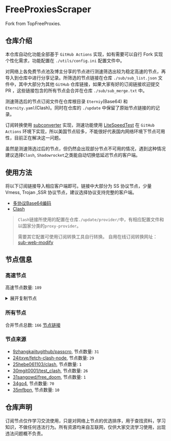 # FreeProxiesScraper

Fork from TopFreeProxies.

## 仓库介绍
本仓库自动化功能全部基于 `GitHub Actions` 实现，如有需要可以自行 Fork 实现个性化需求，功能配置在 `./utils/config.ini` 配置文件中。

对网络上各免费节点池及博主分享的节点进行测速筛选出较为稳定高速的节点，再导入到仓库中进行分享记录。所筛选的节点链接在仓库 `./sub/sub_list.json` 文件中，其中大部分为其他 `GitHub` 仓库链接，如果大家有好的订阅链接欢迎提交 PR ，这些链接包含的所有节点会合并在仓库 `./sub/sub_merge.txt` 中。

测速筛选后的节点订阅文件在仓库根目录 `Eterniy`(Base64) 和 `Eternity.yaml`(Clash)。同时在仓库的 `./update` 中保留了原始节点链接的的记录。

订阅转换使用 [subconverter](https://github.com/tindy2013/subconverter) 实现，测速功能使用 [LiteSpeedTest](https://github.com/xxf098/LiteSpeedTest) 在 `GitHub Actions` 环境下实现，所以美国节点较多，不能很好代表国内网络环境下节点可用性，目前正在解决这一问题。

虽然是测速筛选过后的节点，但仍然会出现部分节点不可用的情况，遇到这种情况建议选择`Clash`, `Shadowrocket`之类能自动切换低延迟节点的客户端。

## 使用方法
将以下订阅链接导入相应客户端即可。链接中大部分为 SS 协议节点，少量 Vmess, Trojan ,SSR 协议节点，建议选择协议支持完整的客户端。

- [多协议Base64编码](https://raw.githubusercontent.com/tony0392/mfbpn/master/Eternity)
- [Clash](https://raw.githubusercontent.com/tony0392/mfbpn/master/Eternity.yaml)

>`Clash`链接所使用的配置在仓库`./update/provider/`中，有相应配置文件和以国家分类的`proxy-provider`。
>
>需要其它配置可使用订阅转换工具自行转换。
>自用在线订阅转换网址：[sub-web-modify](https://sub.v1.mk/)

## 节点信息
### 高速节点
高速节点数量: `189`
<details>
  <summary>展开复制节点</summary>

    ss://Y2hhY2hhMjAtaWV0Zi1wb2x5MTMwNTowOTgzM2E2Zi00ZDQ2LTQyNmUtODdmZS03NzkzYTU0ODlmODQ@s-g04.loveroise.com:54030#CN_speednode_0001
    vmess://eyJ2IjoiMiIsInBzIjoiQ05fc3BlZWRub2RlXzAwMDIiLCJhZGQiOiIxODMuMjM2LjQ4LjE2MyIsInBvcnQiOiI1NDg4MiIsInR5cGUiOiJub25lIiwiaWQiOiI0MTgwNDhhZi1hMjkzLTRiOTktOWIwYy05OGNhMzU4MGRkMjQiLCJhaWQiOiI2NCIsIm5ldCI6InRjcCIsInBhdGgiOiIvIiwiaG9zdCI6IiIsInRscyI6IiJ9
    ss://Y2hhY2hhMjAtaWV0Zi1wb2x5MTMwNTowOTgzM2E2Zi00ZDQ2LTQyNmUtODdmZS03NzkzYTU0ODlmODQ@j-p04.loveroise.com:54102#CN_speednode_0003
    ss://Y2hhY2hhMjAtaWV0Zi1wb2x5MTMwNTowOTgzM2E2Zi00ZDQ2LTQyNmUtODdmZS03NzkzYTU0ODlmODQ@k-r03.loveroise.com:54012#CN_speednode_0004
    vmess://eyJ2IjoiMiIsInBzIjoiQ05fc3BlZWRub2RlXzAwMDUiLCJhZGQiOiIxODMuMjM2LjUxLjIzIiwicG9ydCI6IjQxMDIwIiwidHlwZSI6Im5vbmUiLCJpZCI6IjQxODA0OGFmLWEyOTMtNGI5OS05YjBjLTk4Y2EzNTgwZGQyNCIsImFpZCI6IjY0IiwibmV0IjoidGNwIiwicGF0aCI6Ii8iLCJob3N0IjoiIiwidGxzIjoiIn0=
    ss://Y2hhY2hhMjAtaWV0Zi1wb2x5MTMwNTowOTgzM2E2Zi00ZDQ2LTQyNmUtODdmZS03NzkzYTU0ODlmODQ@h-k02.loveroise.com:54002#CN_speednode_0006
    vmess://eyJ2IjoiMiIsInBzIjoiRlJfc3BlZWRub2RlXzAwMDgiLCJhZGQiOiIxNDcuNDUuNjguMTMyIiwicG9ydCI6IjgwIiwidHlwZSI6Im5vbmUiLCJpZCI6IjI4MjY1ZGQ1LTM0MmMtNGQ2My1iZGJiLWEzMjU5ZTJjZjRkNyIsImFpZCI6IjAiLCJuZXQiOiJ0Y3AiLCJwYXRoIjoiLyIsImhvc3QiOiIiLCJ0bHMiOiIifQ==
    vmess://eyJ2IjoiMiIsInBzIjoiUlVfc3BlZWRub2RlXzAwMTYiLCJhZGQiOiIxOTQuODcuNjkuMjQ0IiwicG9ydCI6IjY4MTQiLCJ0eXBlIjoibm9uZSIsImlkIjoiODc2NWIzNjUtNGQxMy00YjE1LWI1Y2ItNzRhOGExOGIyMjYwIiwiYWlkIjoiMCIsIm5ldCI6IndzIiwicGF0aCI6Ii8iLCJob3N0IjoiIiwidGxzIjoiIn0=
    ss://Y2hhY2hhMjAtaWV0Zi1wb2x5MTMwNTpaVHFjQTNwZzB0WTBxS0tQMjQwQlFU@51.13.115.105:48963#_GB_%E8%8B%B1%E5%9B%BD_1
    ss://Y2hhY2hhMjAtaWV0Zi1wb2x5MTMwNTo0OUpQYmw2U01IMWhEb3NrT1I2aXJH@13.79.98.64:55939#_IE_%E7%88%B1%E5%B0%94%E5%85%B0
    ss://Y2hhY2hhMjAtaWV0Zi1wb2x5MTMwNToyMTU4NmFhYi0zYTM3LTRmNTUtYjhiNy01YWU2OTU3MmQ0MDM@85.133.241.75:1935#_IR_%E4%BC%8A%E6%9C%97-%3E%F0%9F%87%B9%F0%9F%87%B7_TR_%E5%9C%9F%E8%80%B3%E5%85%B6
    ss://YWVzLTI1Ni1jZmI6VFBxWDhlZGdiQVVSY0FNYg@217.30.10.18:9079#_RU_%E4%BF%84%E7%BD%97%E6%96%AF
    ss://YWVzLTI1Ni1jZmI6VTZxbllSaGZ5RG1uOHNnbg@217.30.10.18:9041#_RU_%E4%BF%84%E7%BD%97%E6%96%AF_1
    ss://YWVzLTI1Ni1jZmI6SmRtUks5Z01FcUZnczhuUA@217.30.10.18:9003#_RU_%E4%BF%84%E7%BD%97%E6%96%AF_10
    ss://YWVzLTI1Ni1jZmI6cnBnYk5uVTlyRERVNGFXWg@217.30.10.18:9094#_RU_%E4%BF%84%E7%BD%97%E6%96%AF_2
    ss://YWVzLTI1Ni1jZmI6UzdLd1V1N3lCeTU4UzNHYQ@217.30.10.18:9042#_RU_%E4%BF%84%E7%BD%97%E6%96%AF_3
    ss://YWVzLTI1Ni1jZmI6R0E5S3plRWd2ZnhOcmdtTQ@217.30.10.18:9019#_RU_%E4%BF%84%E7%BD%97%E6%96%AF_4
    ss://YWVzLTI1Ni1jZmI6cDl6NUJWQURIMllGczNNTg@217.30.10.18:9040#_RU_%E4%BF%84%E7%BD%97%E6%96%AF_5
    ss://YWVzLTI1Ni1jZmI6Rkc1ZGRMc01QYlY1Q3V0RQ@217.30.10.18:9050#_RU_%E4%BF%84%E7%BD%97%E6%96%AF_6
    ss://YWVzLTI1Ni1jZmI6S25KR2FkM0ZxVHZqcWJhWA@217.30.10.18:9014#_RU_%E4%BF%84%E7%BD%97%E6%96%AF_7
    ss://YWVzLTI1Ni1jZmI6Y3A4cFJTVUF5TGhUZlZXSA@217.30.10.18:9064#_RU_%E4%BF%84%E7%BD%97%E6%96%AF_8
    ss://YWVzLTI1Ni1nY206ZG9uZ3RhaXdhbmcuY29t@185.22.155.228:23456#_RU_%E4%BF%84%E7%BD%97%E6%96%AF_9
    ss://YWVzLTI1Ni1jZmI6ZjhmN2FDemNQS2JzRjhwMw@185.123.101.241:989#_TR_%E5%9C%9F%E8%80%B3%E5%85%B6
    trojan://Julius@193.106.248.196:443?allowInsecure=1&sni=miami.juliusnet.com#_UA_%E4%B9%8C%E5%85%8B%E5%85%B0
    ss://YWVzLTI1Ni1jZmI6YW1hem9uc2tyMDU@34.213.200.250:443#_US_%E7%BE%8E%E5%9B%BD
    ss://YWVzLTI1Ni1jZmI6YW1hem9uc2tyMDU@34.222.136.128:443#_US_%E7%BE%8E%E5%9B%BD-%3E%F0%9F%87%AF%F0%9F%87%B5_JP_%E6%97%A5%E6%9C%AC
    ss://YWVzLTI1Ni1jZmI6YW1hem9uc2tyMDU@34.222.136.128:443#_US_%E7%BE%8E%E5%9B%BD-%3E%F0%9F%87%AF%F0%9F%87%B5_JP_%E6%97%A5%E6%9C%AC%202
    ss://YWVzLTI1Ni1jZmI6YW1hem9uc2tyMDU@34.213.242.165:443#_US_%E7%BE%8E%E5%9B%BD_1
    ss://YWVzLTI1Ni1nY206WTZSOXBBdHZ4eHptR0M@38.110.1.105:9090#_US_%E7%BE%8E%E5%9B%BD_10
    ss://YWVzLTI1Ni1jZmI6YW1hem9uc2tyMDU@52.32.68.164:443#_US_%E7%BE%8E%E5%9B%BD_11
    ss://YWVzLTI1Ni1jZmI6YW1hem9uc2tyMDU@35.90.2.104:443#_US_%E7%BE%8E%E5%9B%BD_12
    ss://YWVzLTI1Ni1nY206WEtGS2wyclVMaklwNzQ@38.110.1.105:8009#_US_%E7%BE%8E%E5%9B%BD_13
    ss://YWVzLTI1Ni1nY206ZTRGQ1dyZ3BramkzUVk@38.110.1.105:9102#_US_%E7%BE%8E%E5%9B%BD_2
    ss://YWVzLTI1Ni1jZmI6YW1hem9uc2tyMDU@35.88.126.102:443#_US_%E7%BE%8E%E5%9B%BD_3
    ss://YWVzLTI1Ni1jZmI6YW1hem9uc2tyMDU@35.85.33.177:443#_US_%E7%BE%8E%E5%9B%BD_4
    ss://YWVzLTI1Ni1nY206Y2RCSURWNDJEQ3duZklO@38.110.1.105:8118#_US_%E7%BE%8E%E5%9B%BD_5
    ss://YWVzLTI1Ni1nY206ZzVNZUQ2RnQzQ1dsSklk@38.110.1.105:5003#_US_%E7%BE%8E%E5%9B%BD_6
    ss://cmM0LW1kNToxNGZGUHJiZXpFM0hEWnpzTU9yNg@169.150.210.233:8080#_US_%E7%BE%8E%E5%9B%BD_7
    ss://YWVzLTI1Ni1nY206Rm9PaUdsa0FBOXlQRUdQ@38.110.1.105:7307#_US_%E7%BE%8E%E5%9B%BD_8
    ss://YWVzLTI1Ni1nY206Y2RCSURWNDJEQ3duZklO@38.110.1.105:8119#_US_%E7%BE%8E%E5%9B%BD_9
    vmess://eyJ2IjoiMiIsInBzIjoi5Lit5Zu9IC0g5LuB5oCA5biCIC0gUEVHIFRFQ0ggSU5DIC0gOCIsImFkZCI6IjE4My4yMzYuNTEuMjMiLCJwb3J0IjoiNDA0MzQiLCJ0eXBlIjoibm9uZSIsImlkIjoiNDE4MDQ4YWYtYTI5My00Yjk5LTliMGMtOThjYTM1ODBkZDI0IiwiYWlkIjoiNjQiLCJuZXQiOiJ0Y3AiLCJwYXRoIjoiLyIsImhvc3QiOiJtaWFtaS5qdWxpdXNuZXQuY29tIiwidGxzIjoiIn0=
    ss://YWVzLTI1Ni1nY206YjEyMzYwZjQtMzNiYS00YzliLWFlMGMtM2RhNWY4YzZlZDA1@78tel8ar.wmdkwwurw.top:42140#%E4%B8%AD%E5%9B%BD%20-%20%E5%8F%B0%E6%B9%BE%20-%20Polonetwork%20Limited%20-%201
    ss://Y2hhY2hhMjAtaWV0Zi1wb2x5MTMwNTowOTgzM2E2Zi00ZDQ2LTQyNmUtODdmZS03NzkzYTU0ODlmODQ@h-k02.loveroise.com:54002#%E4%B8%AD%E5%9B%BD%20-%20%E9%A6%99%E6%B8%AF%20-%20Akile%20LTD%20-%209
    vmess://eyJ2IjoiMiIsInBzIjoi5Lit5Zu9IC0g6aaZ5rivIC0gQ1RHIFNlcnZlciBMdGQuIC0gMTEiLCJhZGQiOiIxODMuMjM2LjUxLjIzIiwicG9ydCI6IjU0MTA0IiwidHlwZSI6Im5vbmUiLCJpZCI6IjQxODA0OGFmLWEyOTMtNGI5OS05YjBjLTk4Y2EzNTgwZGQyNCIsImFpZCI6IjY0IiwibmV0IjoidGNwIiwicGF0aCI6Ii8iLCJob3N0IjoibWlhbWkuanVsaXVzbmV0LmNvbSIsInRscyI6IiJ9
    vmess://eyJ2IjoiMiIsInBzIjoi5Lit5Zu9IC0g6aaZ5rivIC0gQ1RHIFNlcnZlciBMdGQuIC0gMTIiLCJhZGQiOiIxODMuMjM2LjUxLjIzIiwicG9ydCI6IjQxMDIwIiwidHlwZSI6Im5vbmUiLCJpZCI6IjQxODA0OGFmLWEyOTMtNGI5OS05YjBjLTk4Y2EzNTgwZGQyNCIsImFpZCI6IjY0IiwibmV0IjoidGNwIiwicGF0aCI6Ii8iLCJob3N0IjoibWlhbWkuanVsaXVzbmV0LmNvbSIsInRscyI6IiJ9
    vmess://eyJ2IjoiMiIsInBzIjoi5Lit5Zu9IC0g6aaZ5rivIC0gQ1RHIFNlcnZlciBMdGQuIC0gMTMiLCJhZGQiOiIxMjAuMTk4LjcxLjIxNCIsInBvcnQiOiIzNDQ5MyIsInR5cGUiOiJub25lIiwiaWQiOiI0MTgwNDhhZi1hMjkzLTRiOTktOWIwYy05OGNhMzU4MGRkMjQiLCJhaWQiOiI2NCIsIm5ldCI6InRjcCIsInBhdGgiOiIvIiwiaG9zdCI6Im1pYW1pLmp1bGl1c25ldC5jb20iLCJ0bHMiOiIifQ==
    vmess://eyJ2IjoiMiIsInBzIjoi5Lit5Zu9IC0g6aaZ5rivIC0gQ1RHIFNlcnZlciBMdGQuIC0gMTQiLCJhZGQiOiIxODMuMjM2LjUxLjIzIiwicG9ydCI6IjQ2NjAyIiwidHlwZSI6Im5vbmUiLCJpZCI6IjQxODA0OGFmLWEyOTMtNGI5OS05YjBjLTk4Y2EzNTgwZGQyNCIsImFpZCI6IjY0IiwibmV0IjoidGNwIiwicGF0aCI6Ii8iLCJob3N0IjoibWlhbWkuanVsaXVzbmV0LmNvbSIsInRscyI6IiJ9
    vmess://eyJ2IjoiMiIsInBzIjoi5Lit5Zu9IC0g6aaZ5rivIC0gRGFsaWFuIFlpY2h1YW4gSW5kdXN0cmlhbCBDTyAtIDQiLCJhZGQiOiIxMDMuMTQ5LjE4My4xNzgiLCJwb3J0IjoiNTQ2NzUiLCJ0eXBlIjoibm9uZSIsImlkIjoiM2E5MDc5NTYtZjY2OC00ZTZiLWVhMDMtMDk0OWYwYzljMGE1IiwiYWlkIjoiMCIsIm5ldCI6InRjcCIsInBhdGgiOiIvIiwiaG9zdCI6Im1pYW1pLmp1bGl1c25ldC5jb20iLCJ0bHMiOiIifQ==
    vmess://eyJ2IjoiMiIsInBzIjoi5Lit5Zu9IC0g6aaZ5rivIC0gRGFsaWFuIFlpY2h1YW4gSW5kdXN0cmlhbCBDTyAtIDUiLCJhZGQiOiIxMDMuMTQ5LjE4My4xNzgiLCJwb3J0IjoiMjc1MTIiLCJ0eXBlIjoibm9uZSIsImlkIjoiOTZkMzg2ODMtMDgxNy00ZDkxLWJmZmEtNmYwM2RmMThkOWRjIiwiYWlkIjoiMCIsIm5ldCI6InRjcCIsInBhdGgiOiIvIiwiaG9zdCI6Im1pYW1pLmp1bGl1c25ldC5jb20iLCJ0bHMiOiIifQ==
    vmess://eyJ2IjoiMiIsInBzIjoi5Lit5Zu9IC0g6aaZ5rivIC0gRGF0YWNhbXAgTGltaXRlZCAtIDYiLCJhZGQiOiJiYnExLmt1YWlsZWpjLnh5eiIsInBvcnQiOiIyMDUyIiwidHlwZSI6Im5vbmUiLCJpZCI6ImQwYjc0OWE4LWMxMjAtNGMwNy05NThhLWRiMTRkMGQ1MjE2OSIsImFpZCI6IjAiLCJuZXQiOiJ3cyIsInBhdGgiOiIva3VhaWxlIiwiaG9zdCI6ImJicTEua3VhaWxlamMueHl6IiwidGxzIjoiIn0=
    ss://YWVzLTI1Ni1nY206YjEyMzYwZjQtMzNiYS00YzliLWFlMGMtM2RhNWY4YzZlZDA1@1r3zcdlz.wmdkwwurw.top:43761#%E4%B8%AD%E5%9B%BD%20-%20%E9%A6%99%E6%B8%AF%20-%20Ipxo%20LLC%20-%202
    ss://Y2hhY2hhMjAtaWV0Zjphc2QxMjM0NTY@154.197.26.120:8388#%E4%B8%AD%E5%9B%BD%20-%20%E9%A6%99%E6%B8%AF%20-%20SonderCloud%20Limited%20-%203
    trojan://38571ca6-6692-4559-b901-0bc5826b7661@ru0195.alibabaokz.com:60194?allowInsecure=1&sni=ru0195.alibabaokz.com#%E4%BF%84%E7%BD%97%E6%96%AF%20-%20%E6%96%B0%E8%A5%BF%E4%BC%AF%E5%88%A9%E4%BA%9A%20-%20LLC%20Baxet%20-%201
    ss://Y2hhY2hhMjAtaWV0Zi1wb2x5MTMwNTo0YmM4MjYzOC03NzE0LTQxOGEtODVkNC1iNzMxNmMwMmVhZjQ@vip.baima360.com:23499#%E4%BF%84%E7%BD%97%E6%96%AF%5B01%5D%E4%B8%AD%E8%BD%AC
    ssr://c3NjYS5pcnVuZG5zLm5ldDo0NDM6YXV0aF9hZXMxMjhfbWQ1OmFlcy0xMjgtY2ZiOmh0dHBfcG9zdDpKQ1JVZFhKaU1GWlFUaVFrLz9ncm91cD1VMU5TVUhKdmRtbGtaWEkmcmVtYXJrcz01WXFnNW91XzVhU25JQzBnNkpLWjU0bTU1WWlwNWJDVUlDMGdRbkpoYVc1VGRHOXliU0JPWlhSM2IzSnJMQ0JKYm1NZ0xTQXgmb2Jmc3BhcmFtPSZwcm90b3BhcmFtPQ
    ss://Y2hhY2hhMjAtaWV0Zi1wb2x5MTMwNTo0YmM4MjYzOC03NzE0LTQxOGEtODVkNC1iNzMxNmMwMmVhZjQ@vip.baima360.com:29292#%E5%8A%A0%E6%8B%BF%E5%A4%A7%5B01%5D%E4%B8%AD%E8%BD%AC
    trojan://4bc82638-7714-418a-85d4-b7316c02eaf4@pop.6801ae4e-545d-471e-8de5-413dc61b505b.heima360.cc:443?allowInsecure=1&sni=pop.6801ae4e-545d-471e-8de5-413dc61b505b.heima360.cc#%E5%8D%B0%E5%BA%A6%5B01%5D
    ss://Y2hhY2hhMjAtaWV0Zi1wb2x5MTMwNTo0YmM4MjYzOC03NzE0LTQxOGEtODVkNC1iNzMxNmMwMmVhZjQ@vip.baima360.com:41004#%E5%8F%B0%E6%B9%BE%5B01%5D%E4%B8%AD%E8%BD%AC
    ss://YWVzLTI1Ni1jZmI6ZjhmN2FDemNQS2JzRjhwMw@185.123.101.241:989#%E5%9C%9F%E8%80%B3%E5%85%B6%20-%20%E4%BC%8A%E6%96%AF%E5%9D%A6%E5%B8%83%E5%B0%94%20-%20Iksir%20Internet%20Hizmetleri%20A.S.%20-%201
    ss://Y2hhY2hhMjAtaWV0Zi1wb2x5MTMwNTo0YmM4MjYzOC03NzE0LTQxOGEtODVkNC1iNzMxNmMwMmVhZjQ@vip.baima360.com:30752#%E5%B7%B4%E8%A5%BF%5B01%5D%E4%B8%AD%E8%BD%AC
    vmess://eyJ2IjoiMiIsInBzIjoi5b635Zu9IC0gRmFsa2Vuc3RlaW4gLSBIZXR6bmVyIE9ubGluZSBHbWJIIC0gNCIsImFkZCI6IjEzOC4yMDEuNDQuNDkiLCJwb3J0IjoiNDAzNSIsInR5cGUiOiJub25lIiwiaWQiOiI5Mzk4YjNkYS02OTBmLTQ2NDgtYWJiNy05YzQxMTg0NDkxNTkiLCJhaWQiOiIwIiwibmV0IjoidGNwIiwicGF0aCI6Ii8iLCJob3N0IjoicG9wLjY4MDFhZTRlLTU0NWQtNDcxZS04ZGU1LTQxM2RjNjFiNTA1Yi5oZWltYTM2MC5jYyIsInRscyI6IiJ9
    ss://MjAyMi1ibGFrZTMtYWVzLTI1Ni1nY206TEhBOG1SUE4zWm9WOFFuTG1qZnB1ZVQxZkpLR1lJenQrb0dtVGZxb3VSdz06Y1diL1RZRXl4QzlHL2hvV1oyNUNmUWhQSzVqRmZPMmE5Skp2WHZkSVg2Yz0@188.245.81.145:39477#%E5%BE%B7%E5%9B%BD%20-%20Falkenstein%20-%20Hetzner%20Online%20GmbH%20-%206
    vmess://eyJ2IjoiMiIsInBzIjoi5b635Zu9IC0gRnJhbmtmdXJ0IC0gR1RIb3N0IC0gMSIsImFkZCI6IjIzLjE1OC41Ni4yMjciLCJwb3J0IjoiNDQzIiwidHlwZSI6Im5vbmUiLCJpZCI6IjAzZmNjNjE4LWI5M2QtNjc5Ni02YWVkLThhMzhjOTc1ZDU4MSIsImFpZCI6IjAiLCJuZXQiOiJ3cyIsInBhdGgiOiIvbGlua3Z3cyIsImhvc3QiOiIiLCJ0bHMiOiJ0bHMifQ==
    trojan://telegram-id-privatevpns@3.70.146.20:22222?allowInsecure=1&sni=trojan.burgerip.co.uk#%E5%BE%B7%E5%9B%BD%20-%20Frankfurt%20am%20Main%20-%20Amazon%20Technologies%20Inc.%20-%205
    ss://Y2hhY2hhMjAtaWV0Zi1wb2x5MTMwNTpTekJxZ25oN1JBdlQ4RlpnVmdIWUdI@138.124.93.193:38500#%E5%BE%B7%E5%9B%BD%20-%20%E6%B3%95%E5%85%B0%E5%85%8B%E7%A6%8F%20-%20Aeza%20International%20LTD%20-%203
    vmess://eyJ2IjoiMiIsInBzIjoi5b635Zu9IC0g5rOV5YWw5YWL56aPIC0gT1ZIIFNBUyAtIDIiLCJhZGQiOiI1Ny4xMjkuMjUuMjUiLCJwb3J0IjoiNDQzIiwidHlwZSI6Im5vbmUiLCJpZCI6IjAzZmNjNjE4LWI5M2QtNjc5Ni02YWVkLThhMzhjOTc1ZDU4MSIsImFpZCI6IjAiLCJuZXQiOiJ3cyIsInBhdGgiOiIvbGlua3Z3cyIsImhvc3QiOiIiLCJ0bHMiOiJ0bHMifQ==
    ss://Y2hhY2hhMjAtaWV0Zi1wb2x5MTMwNTo0YmM4MjYzOC03NzE0LTQxOGEtODVkNC1iNzMxNmMwMmVhZjQ@vip.baima360.com:55997#%E5%BE%B7%E5%9B%BD%5B01%5D%E4%B8%AD%E8%BD%AC
    ss://Y2hhY2hhMjAtaWV0Zjphc2QxMjM0NTY@194.41.59.80:8388#%E6%84%8F%E5%A4%A7%E5%88%A9%20-%20%E7%BD%97%E9%A9%AC%E5%B8%82%20-%20SonderCloud%20Limited%20-%201
    ss://Y2hhY2hhMjAtaWV0Zi1wb2x5MTMwNTpTSzhERzRJSkZuRHd1aHkzNWhPV1Vq@51.13.35.115:20760#%E6%8C%AA%E5%A8%81%20-%20Lorenskog%20-%20Microsoft%20Corporation%20-%201
    ss://YWVzLTI1Ni1nY206YjEyMzYwZjQtMzNiYS00YzliLWFlMGMtM2RhNWY4YzZlZDA1@esbnsn6y.wmdkwwurw.top:27047#%E6%96%B0%E5%8A%A0%E5%9D%A1%20-%20%E6%96%B0%E5%8A%A0%E5%9D%A1%20-%20Akamai%20Technologies%20-%201
    ss://Y2hhY2hhMjAtaWV0Zi1wb2x5MTMwNTowOTgzM2E2Zi00ZDQ2LTQyNmUtODdmZS03NzkzYTU0ODlmODQ@s-g04.loveroise.com:54030#%E6%96%B0%E5%8A%A0%E5%9D%A1%20-%20%E6%96%B0%E5%8A%A0%E5%9D%A1%20-%20Akamai%20Technologies%20-%207
    vmess://eyJ2IjoiMiIsInBzIjoi5paw5Yqg5Z2hIC0g5paw5Yqg5Z2hIC0gT3JhY2xlIENvcnBvcmF0aW9uIC0gMiIsImFkZCI6ImdvLmRhbHVxdWFuLnRvcCIsInBvcnQiOiI4MDgwIiwidHlwZSI6Im5vbmUiLCJpZCI6ImMwMTQ3OGRhLTI1NjUtNDFmNi1hYjczLTg1ODQ5OGNmOTAzNCIsImFpZCI6IjAiLCJuZXQiOiJ3cyIsInBhdGgiOiIvIiwiaG9zdCI6ImdvLmRhbHVxdWFuLnRvcCIsInRscyI6IiJ9
    vmess://eyJ2IjoiMiIsInBzIjoi5paw5Yqg5Z2hIC0g5paw5Yqg5Z2hIC0gT3JhY2xlIENvcnBvcmF0aW9uIC0gMyIsImFkZCI6ImRlLW5ldzAxLmRhbHVxdWFuLnRvcCIsInBvcnQiOiI4MDgwIiwidHlwZSI6Im5vbmUiLCJpZCI6IjZkZjc2NTllLTlmYzItNDdmZC1hMWY1LTQxZDk5ZGQxNTJkYyIsImFpZCI6IjAiLCJuZXQiOiJ3cyIsInBhdGgiOiIvIiwiaG9zdCI6ImRlLW5ldzAxLmRhbHVxdWFuLnRvcCIsInRscyI6IiJ9
    vmess://eyJ2IjoiMiIsInBzIjoi5paw5Yqg5Z2hIC0g5paw5Yqg5Z2hIC0gT3JhY2xlIENvcnBvcmF0aW9uIC0gNCIsImFkZCI6ImRlLW5ldzAxLmRhbHVxdWFuLnRvcCIsInBvcnQiOiI4MDgwIiwidHlwZSI6Im5vbmUiLCJpZCI6IjdmODZmYjM4LThiZWYtNGFiZC05OWNlLWE2NzE3MjA3MDYyZSIsImFpZCI6IjAiLCJuZXQiOiJ3cyIsInBhdGgiOiIvIiwiaG9zdCI6ImRlLW5ldzAxLmRhbHVxdWFuLnRvcCIsInRscyI6IiJ9
    vmess://eyJ2IjoiMiIsInBzIjoi5paw5Yqg5Z2hIC0g5paw5Yqg5Z2hIC0gT3JhY2xlIENvcnBvcmF0aW9uIC0gNSIsImFkZCI6ImRlLW5ldzAxLmRhbHVxdWFuLnRvcCIsInBvcnQiOiI4MDgwIiwidHlwZSI6Im5vbmUiLCJpZCI6IjZkMWQ3ZTM2LWIxNmItNDEzZC1iNWU5LTA5OTRjYTYwNzlmNSIsImFpZCI6IjAiLCJuZXQiOiJ3cyIsInBhdGgiOiIvIiwiaG9zdCI6ImRlLW5ldzAxLmRhbHVxdWFuLnRvcCIsInRscyI6IiJ9
    vmess://eyJ2IjoiMiIsInBzIjoi5paw5Yqg5Z2hIC0g5paw5Yqg5Z2hIC0gT3JhY2xlIENvcnBvcmF0aW9uIC0gNiIsImFkZCI6ImRlLW5ldzAxLmRhbHVxdWFuLnRvcCIsInBvcnQiOiI4MDgwIiwidHlwZSI6Im5vbmUiLCJpZCI6ImViYTAwOGI2LTkzMjctNDIyMy1iZWFjLWYwYzQwYWQ2N2VkNSIsImFpZCI6IjAiLCJuZXQiOiJ3cyIsInBhdGgiOiIvIiwiaG9zdCI6ImRlLW5ldzAxLmRhbHVxdWFuLnRvcCIsInRscyI6IiJ9
    trojan://4bc82638-7714-418a-85d4-b7316c02eaf4@pop.09d21837-9b89-4490-92bf-eabf449e3321.heima360.cc:443?allowInsecure=1&sni=pop.09d21837-9b89-4490-92bf-eabf449e3321.heima360.cc#%E6%96%B0%E5%8A%A0%E5%9D%A1%5B02%5D
    trojan://13e7f6f8-4ec2-4060-a1b2-e78eba835ab2@xj.cokecloud.top:12187?allowInsecure=1&sni=xj.cokecloud.top#%E6%97%A5%E6%9C%AC%20-%20%E4%B8%9C%E4%BA%AC%20-%20Akile%20LTD%20-%204
    ss://YWVzLTI1Ni1jZmI6YW1hem9uc2tyMDU@13.114.31.63:443#%E6%97%A5%E6%9C%AC%20-%20%E4%B8%9C%E4%BA%AC%20-%20Amazon%20Technologies%20Inc%20-%202
    ss://YWVzLTI1Ni1jZmI6YW1hem9uc2tyMDU@3.113.31.223:443#%E6%97%A5%E6%9C%AC%20-%20%E4%B8%9C%E4%BA%AC%20-%20Amazon%20Technologies%20Inc.%20-%203
    ss://YWVzLTI1Ni1jZmI6YW1hem9uc2tyMDU@57.181.42.233:443#%E6%97%A5%E6%9C%AC%20-%20%E4%B8%9C%E4%BA%AC%20-%20Amazon.com%2C%20Inc.%20-%205
    ss://YWVzLTEyOC1nY206c2hhZG93c29ja3M@149.22.87.204:443#%E6%97%A5%E6%9C%AC%20-%20%E4%B8%9C%E4%BA%AC%20-%20Datacamp%20Limited%20-%201
    ss://Y2hhY2hhMjAtaWV0Zi1wb2x5MTMwNTowOTgzM2E2Zi00ZDQ2LTQyNmUtODdmZS03NzkzYTU0ODlmODQ@j-p04.loveroise.com:54102#%E6%97%A5%E6%9C%AC%20-%20%E5%A4%A7%E9%98%AA%E5%B8%82%20-%20Akamai%20Technologies%2C%20Inc.%20-%206
    ss://Y2hhY2hhMjAtaWV0Zi1wb2x5MTMwNTo0YmM4MjYzOC03NzE0LTQxOGEtODVkNC1iNzMxNmMwMmVhZjQ@vip.baima360.com:15888#%E6%97%A5%E6%9C%AC%5B01%5D
    trojan://telegram-id-privatevpns@51.44.134.174:22222?allowInsecure=1&sni=trojan.burgerip.co.uk#%E6%B3%95%E5%9B%BD%20-%20%E5%B7%B4%E9%BB%8E%20-%20Amazon.com%2C%20Inc.%20-%201
    ss://Y2hhY2hhMjAtaWV0Zi1wb2x5MTMwNTo0YmM4MjYzOC03NzE0LTQxOGEtODVkNC1iNzMxNmMwMmVhZjQ@vip.baima360.com:39172#%E6%B3%95%E5%9B%BD%5B01%5D%E4%B8%AD%E8%BD%AC
    ss://YWVzLTI1Ni1jZmI6WkVUNTlMRjZEdkNDOEtWdA@217.30.10.18:9005#%E6%B3%A2%E5%85%B0%20-%20%E5%8D%8E%E6%B2%99%20-%20Melbikomas%20UAB%20-%201
    ss://YWVzLTI1Ni1jZmI6Rkc1ZGRMc01QYlY1Q3V0RQ@217.30.10.18:9050#%E6%B3%A2%E5%85%B0%20-%20%E5%8D%8E%E6%B2%99%20-%20Melbikomas%20UAB%20-%202
    ss://YWVzLTI1Ni1jZmI6Z1lDWVhma1VRRXMyVGFKUQ@217.30.10.18:9038#%E6%B3%A2%E5%85%B0%20-%20%E5%8D%8E%E6%B2%99%20-%20Melbikomas%20UAB%20-%203
    ss://YWVzLTI1Ni1jZmI6QndjQVVaazhoVUZBa0RHTg@217.30.10.18:9031#%E6%B3%A2%E5%85%B0%20-%20%E5%8D%8E%E6%B2%99%20-%20Melbikomas%20UAB%20-%204
    ss://YWVzLTI1Ni1jZmI6VE4yWXFnaHhlRkRLWmZMVQ@217.30.10.18:9037#%E6%B3%A2%E5%85%B0%20-%20%E5%8D%8E%E6%B2%99%20-%20Melbikomas%20UAB%20-%205
    ss://YWVzLTI1Ni1jZmI6dWVMWFZrdmg0aGNraEVyUQ@217.30.10.18:9060#%E6%B3%A2%E5%85%B0%20-%20%E5%8D%8E%E6%B2%99%20-%20Melbikomas%20UAB%20-%206
    ss://YWVzLTI1Ni1jZmI6SmRtUks5Z01FcUZnczhuUA@217.30.10.18:9003#%E6%B3%A2%E5%85%B0%20-%20%E5%8D%8E%E6%B2%99%20-%20Melbikomas%20UAB%20-%207
    ss://YWVzLTI1Ni1jZmI6YzNOdEhKNXVqVjJ0R0Rmag@217.30.10.18:9084#%E6%B3%A2%E5%85%B0%20-%20%E5%8D%8E%E6%B2%99%20-%20Melbikomas%20UAB%20-%208
    ss://YWVzLTI1Ni1jZmI6OVh3WXlac0s4U056UUR0WQ@217.30.10.18:9059#%E6%B3%A2%E5%85%B0%20-%20%E5%8D%8E%E6%B2%99%20-%20Melbikomas%20UAB%20-%209
    trojan://4bc82638-7714-418a-85d4-b7316c02eaf4@pop.60b974d4-36bc-4a18-aa81-9afdce389bb7.heima360.cc:443?allowInsecure=1&sni=pop.60b974d4-36bc-4a18-aa81-9afdce389bb7.heima360.cc#%E6%B3%B0%E5%9B%BD%5B01%5D
    trojan://4bc82638-7714-418a-85d4-b7316c02eaf4@pop.25cbab93-4c08-4a3c-8521-3f3d8c4b36ae.heima360.cc:443?allowInsecure=1&sni=pop.25cbab93-4c08-4a3c-8521-3f3d8c4b36ae.heima360.cc#%E6%BE%B3%E5%A4%A7%E5%88%A9%E4%BA%9A%5B01%5D
    trojan://telegram-id-privatevpns@13.48.111.43:22222?allowInsecure=1&sni=trojan.burgerip.co.uk#%E7%91%9E%E5%85%B8%20-%20%E6%96%AF%E5%BE%B7%E5%93%A5%E5%B0%94%E6%91%A9%20-%20Amazon%20Technologies%20Inc.%20-%202
    trojan://telegram-id-privatevpns@16.170.103.85:22222?allowInsecure=1&sni=trojan.burgerip.co.uk#%E7%91%9E%E5%85%B8%20-%20%E6%96%AF%E5%BE%B7%E5%93%A5%E5%B0%94%E6%91%A9%20-%20Amazon.com%20-%201
    vmess://eyJ2IjoiMiIsInBzIjoi576O5Zu9IC0g5Yek5Yew5Z+OIC0gT3JhY2xlIENvcnBvcmF0aW9uIC0gNDUiLCJhZGQiOiJ3d3cuYWV0di5jb20iLCJwb3J0IjoiODAiLCJ0eXBlIjoibm9uZSIsImlkIjoiYmViN2QwOTgtNDhiYS00YmU4LWE0N2EtNzU4YmYzYzQ3MGI4IiwiYWlkIjoiMCIsIm5ldCI6IndzIiwicGF0aCI6Ii8/ZWQ9MjA0OCIsImhvc3QiOiJhbWQuYWwiLCJ0bHMiOiIifQ==
    ss://YWVzLTI1Ni1nY206YjEyMzYwZjQtMzNiYS00YzliLWFlMGMtM2RhNWY4YzZlZDA1@l98tygm6.wmdkwwurw.top:19994#%E7%BE%8E%E5%9B%BD%20-%20%E5%A1%94%E5%85%8B%E7%B6%AD%E6%8B%89%20-%20Akamai%20Technologies%2C%20Inc.%20-%2022
    ss://YWVzLTI1Ni1jZmI6YW1hem9uc2tyMDU@52.32.68.164:443#%E7%BE%8E%E5%9B%BD%20-%20%E6%B3%A2%E7%89%B9%E8%98%AD%20-%20Amazon.com%2C%20Inc.%20-%2036
    ss://YWVzLTI1Ni1jZmI6YW1hem9uc2tyMDU@34.219.80.203:443#%E7%BE%8E%E5%9B%BD%20-%20%E6%B3%A2%E7%89%B9%E8%98%AD%20-%20Amazon.com%2C%20Inc.%20-%2038
    ss://YWVzLTI1Ni1jZmI6YW1hem9uc2tyMDU@34.213.242.165:443#%E7%BE%8E%E5%9B%BD%20-%20%E6%B3%A2%E7%89%B9%E8%98%AD%20-%20Amazon.com%2C%20Inc.%20-%2046
    ss://YWVzLTI1Ni1jZmI6YW1hem9uc2tyMDU@34.222.132.123:443#%E7%BE%8E%E5%9B%BD%20-%20%E6%B3%A2%E7%89%B9%E8%98%AD%20-%20Amazon.com%2C%20Inc.%20-%2047
    ss://YWVzLTI1Ni1jZmI6YW1hem9uc2tyMDU@54.69.180.74:443#%E7%BE%8E%E5%9B%BD%20-%20%E6%B3%A2%E7%89%B9%E8%98%AD%20-%20Amazon.com%2C%20Inc.%20-%2049
    ss://YWVzLTI1Ni1nY206YjEyMzYwZjQtMzNiYS00YzliLWFlMGMtM2RhNWY4YzZlZDA1@bs0sl9j1.wmdkwwurw.top:63118#%E7%BE%8E%E5%9B%BD%20-%20%E6%B4%9B%E6%9D%89%E7%9F%B6%20-%20Cogent%20Communications%20-%2021
    ss://YWVzLTI1Ni1nY206WTZSOXBBdHZ4eHptR0M@38.75.136.21:3389#%E7%BE%8E%E5%9B%BD%20-%20%E6%B4%9B%E6%9D%89%E7%9F%B6%20-%20GTHost%20-%2010
    ss://YWVzLTI1Ni1nY206a0RXdlhZWm9UQmNHa0M0@38.75.136.21:8881#%E7%BE%8E%E5%9B%BD%20-%20%E6%B4%9B%E6%9D%89%E7%9F%B6%20-%20GTHost%20-%2011
    ss://YWVzLTI1Ni1nY206WTZSOXBBdHZ4eHptR0M@38.75.136.21:3306#%E7%BE%8E%E5%9B%BD%20-%20%E6%B4%9B%E6%9D%89%E7%9F%B6%20-%20GTHost%20-%2012
    ss://YWVzLTI1Ni1nY206ZTRGQ1dyZ3BramkzUVk@38.75.136.21:9101#%E7%BE%8E%E5%9B%BD%20-%20%E6%B4%9B%E6%9D%89%E7%9F%B6%20-%20GTHost%20-%2013
    ss://YWVzLTI1Ni1nY206Y2RCSURWNDJEQ3duZklO@38.75.136.21:8118#%E7%BE%8E%E5%9B%BD%20-%20%E6%B4%9B%E6%9D%89%E7%9F%B6%20-%20GTHost%20-%2014
    ss://YWVzLTI1Ni1nY206VEV6amZBWXEySWp0dW9T@38.75.136.21:6679#%E7%BE%8E%E5%9B%BD%20-%20%E6%B4%9B%E6%9D%89%E7%9F%B6%20-%20GTHost%20-%2015
    ss://YWVzLTI1Ni1nY206ekROVmVkUkZQUWV4Rzl2@38.75.136.21:6379#%E7%BE%8E%E5%9B%BD%20-%20%E6%B4%9B%E6%9D%89%E7%9F%B6%20-%20GTHost%20-%2016
    ss://YWVzLTI1Ni1nY206UmV4bkJnVTdFVjVBRHhH@38.75.136.21:7001#%E7%BE%8E%E5%9B%BD%20-%20%E6%B4%9B%E6%9D%89%E7%9F%B6%20-%20GTHost%20-%2017
    ss://YWVzLTI1Ni1nY206UENubkg2U1FTbmZvUzI3@38.75.136.21:8090#%E7%BE%8E%E5%9B%BD%20-%20%E6%B4%9B%E6%9D%89%E7%9F%B6%20-%20GTHost%20-%2018
    ss://YWVzLTI1Ni1nY206Rm9PaUdsa0FBOXlQRUdQ@38.75.136.21:7306#%E7%BE%8E%E5%9B%BD%20-%20%E6%B4%9B%E6%9D%89%E7%9F%B6%20-%20GTHost%20-%202
    ss://YWVzLTI1Ni1nY206a0RXdlhZWm9UQmNHa0M0@38.75.136.21:8882#%E7%BE%8E%E5%9B%BD%20-%20%E6%B4%9B%E6%9D%89%E7%9F%B6%20-%20GTHost%20-%2026
    ss://YWVzLTI1Ni1nY206ZzVNZUQ2RnQzQ1dsSklk@38.75.136.21:5004#%E7%BE%8E%E5%9B%BD%20-%20%E6%B4%9B%E6%9D%89%E7%9F%B6%20-%20GTHost%20-%2027
    ss://YWVzLTI1Ni1nY206ZmFCQW9ENTRrODdVSkc3@38.75.136.21:2376#%E7%BE%8E%E5%9B%BD%20-%20%E6%B4%9B%E6%9D%89%E7%9F%B6%20-%20GTHost%20-%2028
    ss://YWVzLTI1Ni1nY206ZmFCQW9ENTRrODdVSkc3@38.75.136.21:2375#%E7%BE%8E%E5%9B%BD%20-%20%E6%B4%9B%E6%9D%89%E7%9F%B6%20-%20GTHost%20-%2029
    ss://YWVzLTI1Ni1nY206UmV4bkJnVTdFVjVBRHhH@38.75.136.21:7002#%E7%BE%8E%E5%9B%BD%20-%20%E6%B4%9B%E6%9D%89%E7%9F%B6%20-%20GTHost%20-%203
    ss://YWVzLTI1Ni1nY206S2l4THZLendqZWtHMDBybQ@38.75.136.21:5500#%E7%BE%8E%E5%9B%BD%20-%20%E6%B4%9B%E6%9D%89%E7%9F%B6%20-%20GTHost%20-%2030
    ss://YWVzLTI1Ni1nY206Y2RCSURWNDJEQ3duZklO@38.75.136.21:8119#%E7%BE%8E%E5%9B%BD%20-%20%E6%B4%9B%E6%9D%89%E7%9F%B6%20-%20GTHost%20-%2031
    ss://YWVzLTI1Ni1nY206WTZSOXBBdHZ4eHptR0M@38.75.136.21:5001#%E7%BE%8E%E5%9B%BD%20-%20%E6%B4%9B%E6%9D%89%E7%9F%B6%20-%20GTHost%20-%2032
    ss://YWVzLTI1Ni1nY206ZTRGQ1dyZ3BramkzUVk@38.75.136.21:9102#%E7%BE%8E%E5%9B%BD%20-%20%E6%B4%9B%E6%9D%89%E7%9F%B6%20-%20GTHost%20-%2033
    ss://YWVzLTI1Ni1nY206S2l4THZLendqZWtHMDBybQ@38.75.136.21:8080#%E7%BE%8E%E5%9B%BD%20-%20%E6%B4%9B%E6%9D%89%E7%9F%B6%20-%20GTHost%20-%2034
    ss://YWVzLTI1Ni1nY206cEtFVzhKUEJ5VFZUTHRN@38.75.136.21:443#%E7%BE%8E%E5%9B%BD%20-%20%E6%B4%9B%E6%9D%89%E7%9F%B6%20-%20GTHost%20-%2035
    ss://YWVzLTI1Ni1nY206WTZSOXBBdHZ4eHptR0M@38.75.136.21:5601#%E7%BE%8E%E5%9B%BD%20-%20%E6%B4%9B%E6%9D%89%E7%9F%B6%20-%20GTHost%20-%2037
    ss://YWVzLTI1Ni1nY206WTZSOXBBdHZ4eHptR0M@38.75.136.21:5000#%E7%BE%8E%E5%9B%BD%20-%20%E6%B4%9B%E6%9D%89%E7%9F%B6%20-%20GTHost%20-%204
    ss://YWVzLTI1Ni1nY206WTZSOXBBdHZ4eHptR0M@38.75.136.21:8888#%E7%BE%8E%E5%9B%BD%20-%20%E6%B4%9B%E6%9D%89%E7%9F%B6%20-%20GTHost%20-%2040
    ss://YWVzLTI1Ni1nY206WTZSOXBBdHZ4eHptR0M@38.75.136.21:5600#%E7%BE%8E%E5%9B%BD%20-%20%E6%B4%9B%E6%9D%89%E7%9F%B6%20-%20GTHost%20-%2042
    ss://YWVzLTI1Ni1nY206VEV6amZBWXEySWp0dW9T@38.75.136.21:6697#%E7%BE%8E%E5%9B%BD%20-%20%E6%B4%9B%E6%9D%89%E7%9F%B6%20-%20GTHost%20-%2043
    ss://YWVzLTI1Ni1nY206WEtGS2wyclVMaklwNzQ@38.75.136.21:8009#%E7%BE%8E%E5%9B%BD%20-%20%E6%B4%9B%E6%9D%89%E7%9F%B6%20-%20GTHost%20-%2044
    ss://YWVzLTI1Ni1nY206Rm9PaUdsa0FBOXlQRUdQ@38.75.136.21:7307#%E7%BE%8E%E5%9B%BD%20-%20%E6%B4%9B%E6%9D%89%E7%9F%B6%20-%20GTHost%20-%205
    ss://cmM0LW1kNToxNGZGUHJiZXpFM0hEWnpzTU9yNg@194.5.215.59:8080#%E7%BE%8E%E5%9B%BD%20-%20%E6%B5%B7%E5%8E%84%E5%88%A9%E4%BA%9E%20-%20M247%20Europe%20SRL%20-%2048
    trojan://tg-fq521free@194.76.18.129:443?allowInsecure=1&sni=torjan.xn--xhq44j.eu.org&ws=1&wspath=%2525252F#%E7%BE%8E%E5%9B%BD%20-%20%E8%81%96%E8%8D%B7%E8%A5%BF%20-%20Cloudflare%2C%20Inc.%20-%2054
    trojan://tg-fq521free@45.67.215.95:443?allowInsecure=1&sni=torjan.xn--xhq44j.eu.org&ws=1&wspath=%2525252F#%E7%BE%8E%E5%9B%BD%20-%20%E8%81%96%E8%8D%B7%E8%A5%BF%20-%20Cloudflare%2C%20Inc.%20-%2055
    trojan://tg-fq521free@216.24.57.30:443?allowInsecure=1&sni=torjan.xn--xhq44j.eu.org&ws=1&wspath=%2525252F#%E7%BE%8E%E5%9B%BD%20-%20%E8%81%96%E8%8D%B7%E8%A5%BF%20-%20Cloudflare%2C%20Inc.%20-%2056
    trojan://tg-fq521free@198.62.62.67:443?allowInsecure=1&sni=torjan.xn--xhq44j.eu.org&ws=1&wspath=%2525252F#%E7%BE%8E%E5%9B%BD%20-%20%E8%81%96%E8%8D%B7%E8%A5%BF%20-%20Cloudflare%2C%20Inc.%20-%2057
    vmess://eyJ2IjoiMiIsInBzIjoi576O5Zu9IC0g6KW/6ZuF5ZyWIC0gUEVHIFRFQ0ggSU5DIC0gMjMiLCJhZGQiOiIxNDIuNC4xMDguMTMxIiwicG9ydCI6IjM4MDA3IiwidHlwZSI6Im5vbmUiLCJpZCI6IjQxODA0OGFmLWEyOTMtNGI5OS05YjBjLTk4Y2EzNTgwZGQyNCIsImFpZCI6IjY0IiwibmV0Ijoid3MiLCJwYXRoIjoiL3BhdGgvMjgzMTI2MjYxMzAzIiwiaG9zdCI6IiIsInRscyI6InRscyJ9
    vmess://eyJ2IjoiMiIsInBzIjoi576O5Zu9IC0g6KW/6ZuF5ZyWIC0gUEVHIFRFQ0ggSU5DIC0gMjQiLCJhZGQiOiIzOC4xNzQuMTkwLjcyIiwicG9ydCI6IjM4MDA3IiwidHlwZSI6Im5vbmUiLCJpZCI6IjQxODA0OGFmLWEyOTMtNGI5OS05YjBjLTk4Y2EzNTgwZGQyNCIsImFpZCI6IjY0IiwibmV0Ijoid3MiLCJwYXRoIjoiL3BhdGgvMTAwMzE4MjMwNTAzIiwiaG9zdCI6IiIsInRscyI6InRscyJ9
    ss://YWVzLTI1Ni1nY206ZzVNZUQ2RnQzQ1dsSklk@38.110.1.105:5003#%E7%BE%8E%E5%9B%BD%20-%20%E8%BF%88%E9%98%BF%E5%AF%86%20-%20GTHost%20-%201
    ss://YWVzLTI1Ni1nY206ZTRGQ1dyZ3BramkzUVk@38.110.1.105:9101#%E7%BE%8E%E5%9B%BD%20-%20%E8%BF%88%E9%98%BF%E5%AF%86%20-%20GTHost%20-%2019
    ss://YWVzLTI1Ni1nY206Y2RCSURWNDJEQ3duZklO@38.110.1.105:8119#%E7%BE%8E%E5%9B%BD%20-%20%E8%BF%88%E9%98%BF%E5%AF%86%20-%20GTHost%20-%2020
    ss://YWVzLTI1Ni1nY206S2l4THZLendqZWtHMDBybQ@38.110.1.105:8000#%E7%BE%8E%E5%9B%BD%20-%20%E8%BF%88%E9%98%BF%E5%AF%86%20-%20GTHost%20-%2025
    ss://YWVzLTI1Ni1nY206cEtFVzhKUEJ5VFZUTHRN@38.110.1.105:443#%E7%BE%8E%E5%9B%BD%20-%20%E8%BF%88%E9%98%BF%E5%AF%86%20-%20GTHost%20-%2039
    ss://YWVzLTI1Ni1nY206Rm9PaUdsa0FBOXlQRUdQ@38.110.1.105:7307#%E7%BE%8E%E5%9B%BD%20-%20%E8%BF%88%E9%98%BF%E5%AF%86%20-%20GTHost%20-%2041
    ss://YWVzLTI1Ni1nY206ZTRGQ1dyZ3BramkzUVk@38.110.1.105:9102#%E7%BE%8E%E5%9B%BD%20-%20%E8%BF%88%E9%98%BF%E5%AF%86%20-%20GTHost%20-%206
    ss://YWVzLTI1Ni1nY206S2l4THZLendqZWtHMDBybQ@38.110.1.105:8080#%E7%BE%8E%E5%9B%BD%20-%20%E8%BF%88%E9%98%BF%E5%AF%86%20-%20GTHost%20-%207
    ss://YWVzLTI1Ni1nY206bEdxczk1UWtGSG8yTlY@38.110.1.105:5498#%E7%BE%8E%E5%9B%BD%20-%20%E8%BF%88%E9%98%BF%E5%AF%86%20-%20GTHost%20-%208
    ss://YWVzLTI1Ni1nY206Y2RCSURWNDJEQ3duZklO@38.110.1.105:8118#%E7%BE%8E%E5%9B%BD%20-%20%E8%BF%88%E9%98%BF%E5%AF%86%20-%20GTHost%20-%209
    trojan://4bc82638-7714-418a-85d4-b7316c02eaf4@107.149.238.99:658?allowInsecure=1#%E7%BE%8E%E5%9B%BD%5B01%5D
    ss://Y2hhY2hhMjAtaWV0Zi1wb2x5MTMwNTo0YmM4MjYzOC03NzE0LTQxOGEtODVkNC1iNzMxNmMwMmVhZjQ@vip.baima360.com:30104#%E7%BE%8E%E5%9B%BD%5B02%5D%E4%B8%AD%E8%BD%AC
    ss://Y2hhY2hhMjAtaWV0Zi1wb2x5MTMwNTo0YmM4MjYzOC03NzE0LTQxOGEtODVkNC1iNzMxNmMwMmVhZjQ@vip.baima360.com:17941#%E7%BE%8E%E5%9B%BD%5B03%5D%E4%B8%AD%E8%BD%AC
    ss://MjAyMi1ibGFrZTMtYWVzLTI1Ni1nY206MFJFOXd4S0N4Y280aHZ3WXBEZFNtV2RjbDJGUnM2akpRTmV6VXlGQTF1OD06WGY1dHJ4T2JSdXpMSVdUSTd4aVJQYjJSWTZ5aldTRXkzNk9PV3IwaVhRaz0@95.216.202.137:19304#%E8%8A%AC%E5%85%B0%20-%20%E8%B5%AB%E5%B0%94%E8%BE%9B%E5%9F%BA%20-%20Hetzner%20Online%20GmbH%20-%201
    ss://Y2hhY2hhMjAtaWV0Zi1wb2x5MTMwNTptcHMzRndtRGpMcldhT1Zn@18.175.5.101:443#%E8%8B%B1%E5%9B%BD%20-%20%E4%BC%A6%E6%95%A6%20-%20Amazon%20Technologies%20Inc.%20-%201
    ss://Y2hhY2hhMjAtaWV0Zi1wb2x5MTMwNTo0YmM4MjYzOC03NzE0LTQxOGEtODVkNC1iNzMxNmMwMmVhZjQ@vip.baima360.com:10683#%E8%8B%B1%E5%9B%BD%5B01%5D%E4%B8%AD%E8%BD%AC
    ss://YWVzLTEyOC1nY206c2hhZG93c29ja3M@149.34.244.68:443#%E8%8D%B7%E5%85%B0%20-%20%E9%98%BF%E5%A7%86%E6%96%AF%E7%89%B9%E4%B8%B9%20-%20Datacamp%20Limited%20-%202
    ss://Y2hhY2hhMjAtaWV0Zi1wb2x5MTMwNTpucTk2S2Z0clpBajNMdUZRRVNxbW40NE1vNW9DdW8yY2lwb0VzYWUyNW1ybUhHMm9KNFZUMzdzY0JmVkJwTjVEV3RVRUxadXRWaGhYczhMZTVCOGZaOWhMbjl5dHd2YmY@208.67.105.87:42501#%E8%8D%B7%E5%85%B0%20-%20%E9%98%BF%E5%A7%86%E6%96%AF%E7%89%B9%E4%B8%B9%20-%20Des%20Equity%20LLC%20-%201
    trojan://4bc82638-7714-418a-85d4-b7316c02eaf4@pop.0f6fb14f-a1b9-47bd-ab24-5ade31ba8f4c.heima360.cc:443?allowInsecure=1&sni=pop.0f6fb14f-a1b9-47bd-ab24-5ade31ba8f4c.heima360.cc#%E8%B6%8A%E5%8D%97%5B01%5D
    ss://YWVzLTI1Ni1jZmI6cXdlclJFV1FAQA@218.38.103.150:34304#%E9%9F%A9%E5%9B%BD%20-%20Gangseo-gu%20-%20SK%20Broadband%20Co%20Ltd%20-%203
    ss://YWVzLTI1Ni1jZmI6YW1hem9uc2tyMDU@3.35.206.24:443#%E9%9F%A9%E5%9B%BD%20-%20%E9%A6%96%E5%B0%94%E7%89%B9%E5%88%AB%E5%B8%82%20-%20Amazon.com%2C%20Inc.%20-%202
    ss://YWVzLTI1Ni1jZmI6YW1hem9uc2tyMDU@43.203.127.152:443#%E9%9F%A9%E5%9B%BD%20-%20%E9%A6%96%E5%B0%94%E7%89%B9%E5%88%AB%E5%B8%82%20-%20Amazon.com%2C%20Inc.%20-%206
    ss://YWVzLTI1Ni1jZmI6YW1hem9uc2tyMDU@43.203.243.93:443#%E9%9F%A9%E5%9B%BD%20-%20%E9%A6%96%E5%B0%94%E7%89%B9%E5%88%AB%E5%B8%82%20-%20Amazon.com%2C%20Inc.%20-%207
    ss://YWVzLTI1Ni1nY206YjEyMzYwZjQtMzNiYS00YzliLWFlMGMtM2RhNWY4YzZlZDA1@jqegya2k.wmdkwwurw.top:19796#%E9%9F%A9%E5%9B%BD%20-%20%E9%A6%96%E5%B0%94%E7%89%B9%E5%88%AB%E5%B8%82%20-%20Oracle%20Corporation%20-%201
    vmess://eyJ2IjoiMiIsInBzIjoi6Z+p5Zu9IC0g6aaW5bCU54m55Yir5biCIC0gT3JhY2xlIENvcnBvcmF0aW9uIC0gNCIsImFkZCI6IjEzMi4yMjYuMjI5LjE2IiwicG9ydCI6IjIzNDUxIiwidHlwZSI6Im5vbmUiLCJpZCI6IjAxZjc1ZTM0LTUwNjMtNDg1Mi1iYzc2LTJmNzYzNWJhZjM4MiIsImFpZCI6IjAiLCJuZXQiOiJ3cyIsInBhdGgiOiIvIiwiaG9zdCI6IiIsInRscyI6IiJ9
    vmess://eyJ2IjoiMiIsInBzIjoi6Z+p5Zu9IC0g6aaW5bCU54m55Yir5biCIC0gT3JhY2xlIENvcnBvcmF0aW9uIC0gNSIsImFkZCI6IjEzMi4yMjYuMjI5LjE2IiwicG9ydCI6IjIzNDUxIiwidHlwZSI6Im5vbmUiLCJpZCI6IjQ4N2RjZGYyLTgyYjctNDMwMS05MmM0LTk1YTMzMDE3NWFkZSIsImFpZCI6IjAiLCJuZXQiOiJ3cyIsInBhdGgiOiIvIiwiaG9zdCI6IiIsInRscyI6IiJ9
    ss://Y2hhY2hhMjAtaWV0Zi1wb2x5MTMwNTowOTgzM2E2Zi00ZDQ2LTQyNmUtODdmZS03NzkzYTU0ODlmODQ@k-r01.loveroise.com:54008#%E9%9F%A9%E5%9B%BD%20-%20%E9%A6%96%E5%B0%94%E7%89%B9%E5%88%AB%E5%B8%82%20-%20The%20Constant%20Company%2C%20LLC%20-%208
    ss://Y2hhY2hhMjAtaWV0Zi1wb2x5MTMwNTowOTgzM2E2Zi00ZDQ2LTQyNmUtODdmZS03NzkzYTU0ODlmODQ@k-r03.loveroise.com:54012#%E9%9F%A9%E5%9B%BD%20-%20%E9%A6%96%E5%B0%94%E7%89%B9%E5%88%AB%E5%B8%82%20-%20The%20Constant%20Company%2C%20LLC%20-%209
    trojan://4bc82638-7714-418a-85d4-b7316c02eaf4@107.148.58.157:558?allowInsecure=1#%E9%9F%A9%E5%9B%BD%5B01%5D
    trojan://3c668456-cc9c-3392-9014-0f73e5a09bb3@hkvip101.qlgq.fun:12249?allowInsecure=1&sni=hkvip101.qlgq.fun#%E9%A6%99%E6%B8%AF%20101%20-%20%E5%A2%99%E4%BA%86%E4%B8%AA%E5%A2%99
    trojan://3c668456-cc9c-3392-9014-0f73e5a09bb3@hkvip101.qlgq.fun:22249?allowInsecure=1&sni=hkvip101.qlgq.fun#%E9%A6%99%E6%B8%AF%20102%20-%20%E5%A2%99%E4%BA%86%E4%B8%AA%E5%A2%99
    trojan://3c668456-cc9c-3392-9014-0f73e5a09bb3@hkvip102.qlgq.fun:32249?allowInsecure=1&sni=hkvip102.qlgq.fun#%E9%A6%99%E6%B8%AF%20103%20-%20%E5%A2%99%E4%BA%86%E4%B8%AA%E5%A2%99
    trojan://3c668456-cc9c-3392-9014-0f73e5a09bb3@hkvip102.qlgq.fun:42249?allowInsecure=1&sni=hkvip102.qlgq.fun#%E9%A6%99%E6%B8%AF%20104%20-%20%E5%A2%99%E4%BA%86%E4%B8%AA%E5%A2%99
    trojan://3c668456-cc9c-3392-9014-0f73e5a09bb3@hkvip103.qlgq.fun:52249?allowInsecure=1&sni=hkvip103.qlgq.fun#%E9%A6%99%E6%B8%AF%20105%20-%20%E5%A2%99%E4%BA%86%E4%B8%AA%E5%A2%99
    trojan://3c668456-cc9c-3392-9014-0f73e5a09bb3@hkvip103.qlgq.fun:11116?allowInsecure=1&sni=hkvip103.qlgq.fun#%E9%A6%99%E6%B8%AF%20106%20-%20%E5%A2%99%E4%BA%86%E4%B8%AA%E5%A2%99
    trojan://3c668456-cc9c-3392-9014-0f73e5a09bb3@hkvip104.qlgq.fun:45136?allowInsecure=1&sni=hkvip104.qlgq.fun#%E9%A6%99%E6%B8%AF%20107%20-%20%E5%A2%99%E4%BA%86%E4%B8%AA%E5%A2%99
    trojan://3c668456-cc9c-3392-9014-0f73e5a09bb3@hkvip104.qlgq.fun:46216?allowInsecure=1&sni=hkvip104.qlgq.fun#%E9%A6%99%E6%B8%AF%20108%20-%20%E5%A2%99%E4%BA%86%E4%B8%AA%E5%A2%99
    trojan://3c668456-cc9c-3392-9014-0f73e5a09bb3@hkvip105.qlgq.fun:41116?allowInsecure=1&sni=hkvip105.qlgq.fun#%E9%A6%99%E6%B8%AF%20109%20-%20%E5%A2%99%E4%BA%86%E4%B8%AA%E5%A2%99
    trojan://3c668456-cc9c-3392-9014-0f73e5a09bb3@hkvip105.qlgq.fun:51116?allowInsecure=1&sni=hkvip105.qlgq.fun#%E9%A6%99%E6%B8%AF%20110%20-%20%E5%A2%99%E4%BA%86%E4%B8%AA%E5%A2%99
    trojan://4bc82638-7714-418a-85d4-b7316c02eaf4@107.149.254.26:158?allowInsecure=1#%E9%A6%99%E6%B8%AF%5B01%5D
    ss://Y2hhY2hhMjAtaWV0Zi1wb2x5MTMwNTo0YmM4MjYzOC03NzE0LTQxOGEtODVkNC1iNzMxNmMwMmVhZjQ@vip.baima360.com:65519#%E9%A6%99%E6%B8%AF%5B04%5D%E4%B8%AD%E8%BD%AC
    ss://Y2hhY2hhMjAtaWV0Zi1wb2x5MTMwNTo0YmM4MjYzOC03NzE0LTQxOGEtODVkNC1iNzMxNmMwMmVhZjQ@vip.baima360.com:36511#%E9%A6%99%E6%B8%AF%5B05%5D%E4%B8%AD%E8%BD%AC
    trojan://4bc82638-7714-418a-85d4-b7316c02eaf4@107.149.254.26:159?allowInsecure=1#%E9%A6%99%E6%B8%AF%5B06%5D
    trojan://4bc82638-7714-418a-85d4-b7316c02eaf4@103.75.189.152:100?allowInsecure=1#%E9%A9%AC%E6%9D%A5%E8%A5%BF%E4%BA%9A%5B01%5D
    trojan://4bc82638-7714-418a-85d4-b7316c02eaf4@103.75.188.189:101?allowInsecure=1#%E9%A9%AC%E6%9D%A5%E8%A5%BF%E4%BA%9A%5B02%5D
    trojan://4bc82638-7714-418a-85d4-b7316c02eaf4@pop.b948e846-1f05-4fca-8784-e7f30bb512c3.heima360.cc:443?allowInsecure=1&sni=pop.b948e846-1f05-4fca-8784-e7f30bb512c3.heima360.cc#%E9%A9%AC%E6%9D%A5%E8%A5%BF%E4%BA%9A%5B03%5D
    


</details>

### 所有节点
合并节点总数: `166`
[节点链接](https://raw.githubusercontent.com/tony0392/mfbpn/refs/heads/main/sub/sub_merge_base64.txt)

### 节点来源
- [9zhangkaiitugithub/passcro](https://github.com/zhangkaiitugithub/passcro), 节点数量: `31`
- [24itxve/fetch-clash-node](https://github.com/itxve/fetch-clash-node), 节点数量: `29`
- [25hebe061103/clash](https://github.com/hebe061103/clash), 节点数量: `1`
- [30mgit0001/test_clash](https://github.com//mgit0001/test_clash), 节点数量: `26`
- [31sangowd/free_doom](https://github.com/sangowd/free_doom), 节点数量: `1`
- [34go4](https://github.com/go4sharing/sub), 节点数量: `70`
- [35mfbpn](https://github.com/mfbpn/tg_mfbpn_sub), 节点数量: `10`


## 仓库声明
订阅节点仅作学习交流使用，只是对网络上节点的优选排序，用于查找资料，学习知识，不做任何违法行为。所有资源均来自互联网，仅供大家交流学习使用，出现违法问题概不负责。


